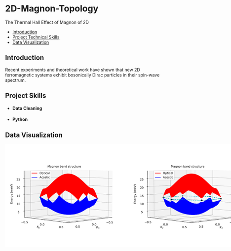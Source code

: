 # 2D-Magnon-Topology
The Thermal Hall Effect of Magnon of 2D

- [Introduction](#introduction)
- [Project Technical Skills](#utilized-skills)
- [Data Visualization](#vizualization)  

## Introduction <a name="introduction"></a>

Recent experiments and theoretical work have shown that new 2D ferromagnetic systems exhibit bosonically
Dirac particles in their spin-wave spectrum.

## Project Skills <a name="utilized-skills"></a>
- #### Data Cleaning
- #### Python

## Data Visualization <a name="visualization"></a>

<div style="display: flex; justify-content: space-between;">
    <img src="Band_Structure_DMI_0.0.png" alt="Band Structures" width="400">
    <img src="Band_Structure_DMI_0.22.png" alt="Band Structures" width="400">
</div>


